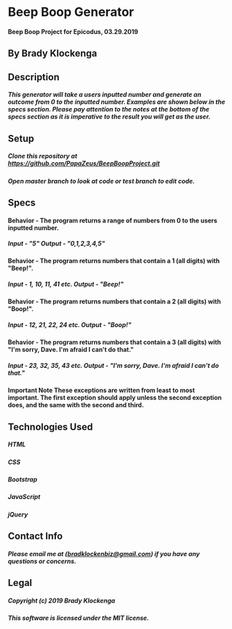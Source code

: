 # **Beep Boop Generator**

#### Beep Boop Project for Epicodus, 03.29.2019

## **By Brady Klockenga**

## **Description**

##### This generator will take a users inputted number and generate an outcome from 0 to the inputted number. Examples are shown below in the specs section. Please pay attention to the notes at the bottom of the specs section as it is imperative to the result you will get as the user.

## **Setup**

##### Clone this repository at https://github.com/PapaZeus/BeepBoopProject.git
##### Open master branch to look at code or test branch to edit code.

## **Specs**

#### Behavior - The program returns a range of numbers from 0 to the users inputted number.
##### Input - "5" Output - "0,1,2,3,4,5"

#### Behavior - The program returns numbers that contain a 1 (all digits) with "Beep!".
##### Input - 1, 10, 11, 41 etc. Output - "Beep!"

#### Behavior - The program returns numbers that contain a 2 (all digits) with "Boop!".
##### Input - 12, 21, 22, 24 etc. Output - "Boop!"

#### Behavior - The program returns numbers that contain a 3 (all digits) with "I'm sorry, Dave. I'm afraid I can't do that."
##### Input - 23, 32, 35, 43 etc. Output - "I'm sorry, Dave. I'm afraid I can't do that."

#### **Important Note** These exceptions are written from least to most important. The first exception should apply unless the second exception does, and the same with the second and third.

## **Technologies Used**

##### HTML
##### CSS
##### Bootstrap
##### JavaScript
##### jQuery

## **Contact Info**

##### Please email me at (bradklockenbiz@gmail.com) if you have any questions or concerns.

## **Legal**

##### Copyright (c) 2019 Brady Klockenga

##### This software is licensed under the MIT license.
